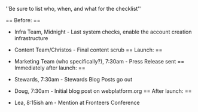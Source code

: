 ''Be sure to list who, when, and what for the checklist''

== Before: ==
* Infra Team, Midnight - Last system checks, enable the account creation infrastructure
* Content Team/Christos - Final content scrub
== Launch: ==

* Marketing Team (who specifically?), 7:30am - Press Release sent
== Immediately after launch: == 

* Stewards, 7:30am - Stewards Blog Posts go out
* Doug, 7:30am - Initial blog post on webplatform.org
== After launch: ==

* Lea, 8:15ish am - Mention at Fronteers Conference
